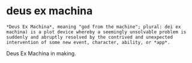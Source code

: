 # deus ex machina

    *Deus Ex Machina*, meaning "god from the machine"; plural: dei ex machina) is a plot device whereby a seemingly unsolvable problem is suddenly and abruptly resolved by the contrived and unexpected intervention of some new event, character, ability, or *app*.

Deus Ex Machina in making.
